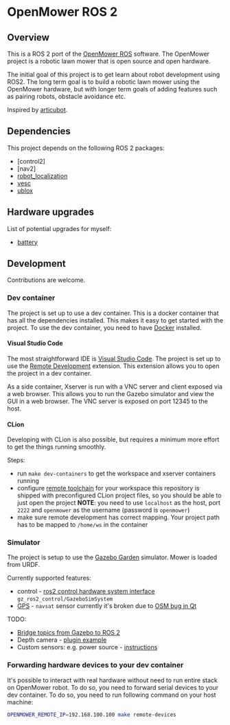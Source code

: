 # OpenMower ROS 2

## Overview

This is a ROS 2 port of the [OpenMower ROS](https://github.com/ClemensElflein/open_mower_ros/) software. The OpenMower project is a robotic lawn mower that is open source and open hardware.

The initial goal of this project is to get learn about robot development using ROS2. The long term goal is to build a robotic lawn mower using the OpenMower hardware, but with longer term goals of adding features such as pairing robots, obstacle avoidance etc.

Inspired by [articubot](https://github.com/joshnewans/articubot_one).

## Dependencies

This project depends on the following ROS 2 packages:
- [control2]
- [nav2]
- [robot_localization](https://github.com/cra-ros-pkg/robot_localization)
- [vesc](https://github.com/f1tenth/vesc/)
- [ublox](https://index.ros.org/p/ublox/github-KumarRobotics-ublox/#iron)

## Hardware upgrades

List of potential upgrades for myself:

- [battery](https://amelectronics.pl/produkt/akumulator-pakiet-7s4p-28v-14000mah-14ah-bms-10a/)

## Development

Contributions are welcome.

### Dev container

The project is set up to use a dev container. This is a docker container that has all the dependencies installed. This makes it easy to get started with the project. To use the dev container, you need to have [Docker](https://www.docker.com/) installed.

#### Visual Studio Code

The most straightforward IDE is [Visual Studio Code](https://code.visualstudio.com/). The project is set up to use the [Remote Development](https://marketplace.visualstudio.com/items?itemName=ms-vscode-remote.vscode-remote-extensionpack) extension. This extension allows you to open the project in a dev container.

As a side container, Xserver is run with a VNC server and client exposed via a web browser. This allows you to run the Gazebo simulator and view the GUI in a web browser. The VNC server is exposed on port 12345 to the host.

#### CLion

Developing with CLion is also possible, but requires a minimum more effort to get the things running smoothly.

Steps:
- run `make dev-containers` to get the workspace and xserver containers running
- configure [remote toolchain](https://www.jetbrains.com/help/clion/remote-projects-support.html#remote-toolchain) for your workspace
  this repository is shipped with preconfigured CLion project files, so you should be able to just open the project
  __NOTE__: you need to use `localhost` as the host, port `2222` and `openmower` as the username (password is `openmower`)
- make sure remote development has correct mapping. Your project path has to be mapped to `/home/ws` in the container

### Simulator

The project is setup to use the [Gazebo Garden](http://gazebosim.org/) simulator. Mower is loaded from URDF.

Currently supported features:
- control - [ros2 control hardware system interface](src/openmower/description/gazebo_control.xacro) `gz_ros2_control/GazeboSimSystem`
- [GPS](src/openmower/description/gps.xacro) - `navsat` sensor
    currently it's broken due to [OSM bug in Qt](https://github.com/gazebosim/gz-gui/issues/482)

TODO:
- [Bridge topics from Gazebo to ROS 2](https://github.com/gazebosim/ros_gz/tree/ros2/ros_gz_bridge)
- Depth camera - [plugin example](https://github.com/gazebosim/ros_gz/blob/ros2/ros_gz_point_cloud/examples/depth_camera.sdf)
- Custom sensors: e.g. power source - [instructions](https://github.com/gazebosim/gz-sensors/blob/main/tutorials/custom_sensors.md)

### Forwarding hardware devices to your dev container

It's possible to interact with real hardware without need to run entire stack on OpenMower robot. To do so, you need to forward serial devices to your dev container. To do so, you need to run following command on your host machine:

```bash
OPENMOWER_REMOTE_IP=192.168.100.100 make remote-devices
